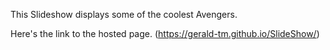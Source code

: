 This Slideshow displays some of the coolest Avengers.

Here's the link to the hosted page. (https://gerald-tm.github.io/SlideShow/)
